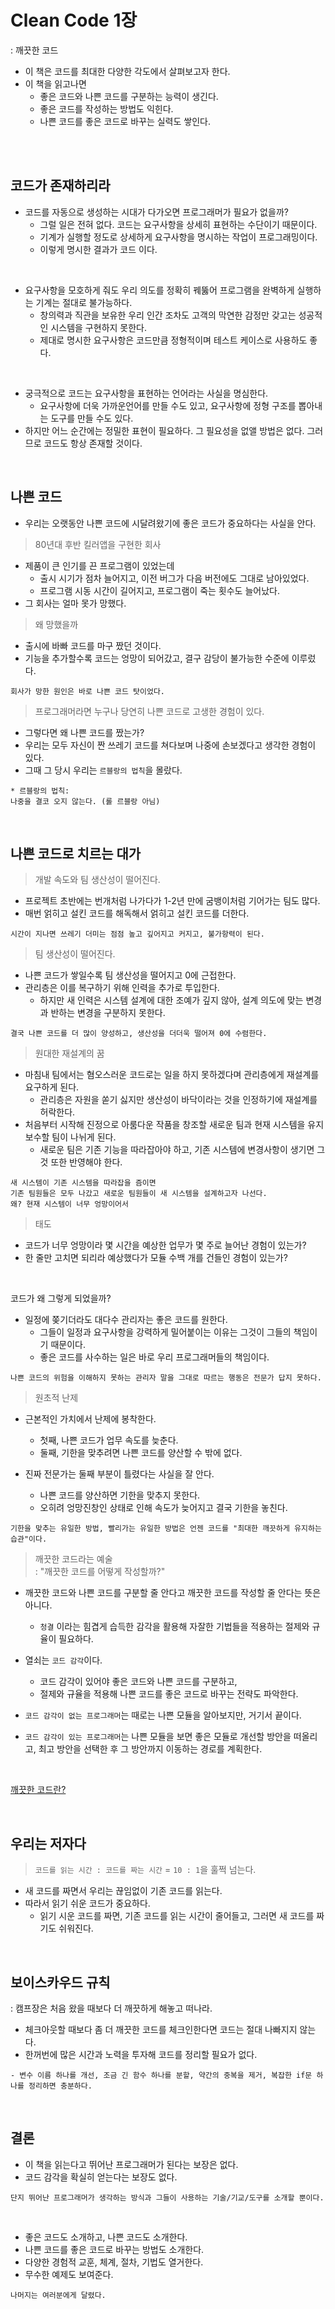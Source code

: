 # Clean Code 1장
: 깨끗한 코드

- 이 책은 코드를 최대한 다양한 각도에서 살펴보고자 한다.
- 이 책을 읽고나면 
    - 좋은 코드와 나쁜 코드를 구분하는 능력이 생긴다.
    - 좋은 코드를 작성하는 방법도 익힌다.
    - 나쁜 코드를 좋은 코드로 바꾸는 실력도 쌓인다.

</br>
</br>

## 코드가 존재하리라
- 코드를 자동으로 생성하는 시대가 다가오면 프로그래머가 필요가 없을까?
    - 그럴 일은 전혀 없다. 코드는 요구사항을 상세히 표현하는 수단이기 때문이다.
    - 기계가 실행할 정도로 상세하게 요구사항을 명시하는 작업이 프로그래밍이다. 
    - 이렇게 명시한 결과가 코드 이다.

</br>

- 요구사항을 모호하게 줘도 우리 의도를 정확히 꿰뚫어 프로그램을 완벽하게 실행하는 기계는 절대로 불가능하다.
    - 창의력과 직관을 보유한 우리 인간 조차도 고객의 막연한 감정만 갖고는 성공적인 시스템을 구현하지 못한다.
    - 제대로 명시한 요구사항은 코드만큼 정형적이며 테스트 케이스로 사용하도 좋다.

</br>

- 궁극적으로 코드는 요구사항을 표현하는 언어라는 사실을 명심한다.
    - 요구사항에 더욱 가까운언어를 만들 수도 있고, 요구사항에 정형 구조를 뽑아내는 도구를 만들 수도 있다.
- 하지만 어느 순간에는 정밀한 표현이 필요하다. 그 필요성을 없앨 방법은 없다. 그러므로 코드도 항상 존재할 것이다.


</br>

## 나쁜 코드
- 우리는 오랫동안 나쁜 코드에 시달려왔기에 좋은 코드가 중요하다는 사실을 안다.

> 80년대 후반 킬러앱을 구현한 회사

- 제품이 큰 인기를 끈 프로그램이 있었는데
    - 출시 시기가 점차 늘어지고, 이전 버그가 다음 버전에도 그대로 남아있었다.
    - 프로그램 시동 시간이 길어지고, 프로그램이 죽는 횟수도 늘어났다.
- 그 회사는 얼마 못가 망했다.

> 왜 망했을까

- 출시에 바빠 코드를 마구 짰던 것이다.
- 기능을 추가할수록 코드는 엉망이 되어갔고, 결구 감당이 불가능한 수준에 이루렀다.
```
회사가 망한 원인은 바로 나쁜 코드 탓이었다.
```

> 프로그래머라면 누구나 당연히 나쁜 코드로 고생한 경험이 있다. 
- 그렇다면 왜 나쁜 코드를 짰는가?
- 우리는 모두 자신이 짠 쓰레기 코드를 쳐다보며 나중에 손보겠다고 생각한 경험이 있다.
- 그때 그 당시 우리는 `르블랑의 법칙`을 몰랐다.
```
* 르블랑의 법칙: 
나중을 결코 오지 않는다. (롤 르블랑 아님)
```

</br>

## 나쁜 코드로 치르는 대가
> 개발 속도와 팀 생산성이 떨어진다.

- 프로젝트 초반에는 번개처럼 나가다가 1-2년 만에 굼뱅이처럼 기어가는 팀도 많다.
- 매번 얽히고 설킨 코드를 해독해서 얽히고 설킨 코드를 더한다.
```
시간이 지나면 쓰레기 더미는 점점 높고 깊어지고 커지고, 불가항력이 된다.
```

> 팀 생산성이 떨어진다.

- 나쁜 코드가 쌓일수록 팀 생산성을 떨어지고 0에 근접한다.
- 관리층은 이를 복구하기 위해 인력을 추가로 투입한다.
    - 하지만 새 인력은 시스템 설계에 대한 조예가 깊지 않아, 설계 의도에 맞는 변경과 반하는 변경을 구분하지 못한다.
```
결국 나쁜 코드를 더 많이 양성하고, 생산성을 더더욱 떨어져 0에 수렴한다.
```

> 원대한 재설계의 꿈

- 마침내 팀에서는 혐오스러운 코드로는 일을 하지 못하겠다며 관리층에게 재설계를 요구하게 된다.
    - 관리층은 자원을 쏟기 싫지만 생산성이 바닥이라는 것을 인정하기에 재설계를 허락한다.
- 처음부터 시작해 진정으로 아룸다운 작품을 창조할 새로운 팀과 현재 시스템을 유지보수할 팀이 나뉘게 된다.
    - 새로운 팀은 기존 기능을 따라잡아야 하고, 기존 시스템에 변경사항이 생기면 그것 또한 반영해야 한다.
```
새 시스템이 기존 시스템을 따라잡을 즘이면 
기존 팀원들은 모두 나갔고 새로운 팀원들이 새 시스템을 설계하고자 나선다. 
왜? 현재 시스템이 너무 엉망이어서
```

> 태도
- 코드가 너무 엉망이라 몇 시간을 예상한 업무가 몇 주로 늘어난 경험이 있는가?
- 한 줄만 고치면 되리라 예상했다가 모듈 수백 개를 건들인 경험이 있는가?

</br>

코드가 왜 그렇게 되었을까?
- 일정에 쫒기더라도 대다수 관리자는 좋은 코드를 원한다.
    - 그들이 일정과 요구사항을 강력하게 밀어붙이는 이유는 그것이 그들의 책임이기 때문이다.
    - 좋은 코드를 사수하는 일은 바로 우리 프로그래머들의 책임이다.
```
나쁜 코드의 위험을 이해하지 못하는 관리자 말을 그대로 따르는 행동은 전문가 답지 못하다.
```

> 원초적 난제

- 근본적인 가치에서 난제에 봉착한다.
    - 첫째, 나쁜 코드가 업무 속도를 늦춘다.
    - 둘째, 기한을 맞추려면 나쁜 코드를 양산할 수 밖에 없다.

- 진짜 전문가는 둘째 부분이 틀렸다는 사실을 잘 안다.
    - 나쁜 코드를 양산하면 기한을 맞추지 못한다.
    - 오히려 엉망진창인 상태로 인해 속도가 늦어지고 결국 기한을 놓친다.
```
기한을 맞추는 유일한 방법, 빨리가는 유일한 방법은 언젠 코드를 "최대한 깨끗하게 유지하는 습관"이다.
```

> 깨끗한 코드라는 예술  
> : "깨끗한 코드를 어떻게 작성할까?"

- 깨끗한 코드와 나쁜 코드를 구분할 줄 안다고 깨끗한 코드를 작성할 줄 안다는 뜻은 아니다.
    - `청결` 이라는 힘겹게 습득한 감각을 활용해 자잘한 기법들을 적용하는 절제와 규율이 필요하다.
- 열쇠는 `코드 감각`이다.
    - 코드 감각이 있어야 좋은 코드와 나쁜 코드를 구분하고, 
    - 절제와 규율을 적용해 나쁜 코드를 좋은 코드로 바꾸는 전략도 파악한다.

- `코드 감각이 없는 프로그래머`는 때로는 나쁜 모듈을 알아보지만, 거기서 끝이다.
- `코드 감각이 있는 프로그래머`는 나쁜 모듈을 보면 좋은 모듈로 개선할 방안을 떠올리고, 최고 방안을 선택한 후 그 방안까지 이동하는 경로를 계획한다.

</br>

[깨끗한 코드란?](깨끗한코드란.md)

</br>

## 우리는 저자다
> `코드를 읽는 시간 : 코드를 짜는 시간` = `10 : 1`을 훌쩍 넘는다.

- 새 코드를 짜면서 우리는 끊임없이 기존 코드를 읽는다.
- 따라서 읽기 쉬운 코드가 중요하다.
    - 읽기 시운 코드를 짜면, 기존 코드를 읽는 시간이 줄어들고, 그러면 새 코드를 짜기도 쉬워진다.


</br>

## 보이스카우드 규칙
: 캠프장은 처음 왔을 때보다 더 깨끗하게 해놓고 떠나라.

- 체크아웃할  때보다 좀 더 깨끗한 코드를 체크인한다면 코드는 절대 나빠지지 않는다.
- 한꺼번에 많은 시간과 노력을 투자해 코드를 정리할 필요가 없다.
```
- 변수 이름 하나를 개선, 조금 긴 함수 하나를 분할, 약간의 중복을 제거, 복잡한 if문 하나를 정리하면 충분하다.
```

</br>

## 결론
- 이 책을 읽는다고 뛰어난 프로그래머가 된다는 보장은 없다.
- 코드 감각을 확실히 얻는다는 보장도 없다.
```
단지 뛰어난 프로그래머가 생각하는 방식과 그들이 사용하는 기술/기교/도구를 소개할 뿐이다.
```

</br>

- 좋은 코드도 소개하고, 나쁜 코드도 소개한다.
- 나쁜 코드를 좋은 코드로 바꾸는 방법도 소개한다.
- 다양한 경험적 교훈, 체계, 절차, 기법도 열거한다.
- 무수한 예제도 보여준다.
```
나머지는 여러분에게 달렸다.
```